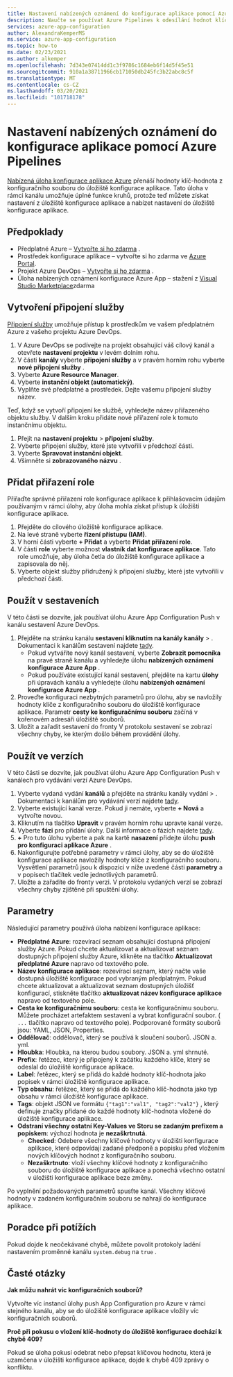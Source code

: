```yaml
---
title: Nastavení nabízených oznámení do konfigurace aplikace pomocí Azure Pipelines
description: Naučte se používat Azure Pipelines k odesílání hodnot klíč-hodnota do úložiště konfigurace aplikace.
services: azure-app-configuration
author: AlexandraKemperMS
ms.service: azure-app-configuration
ms.topic: how-to
ms.date: 02/23/2021
ms.author: alkemper
ms.openlocfilehash: 7d343e07414dd1c3f9786c1684eb6f14d5f45e51
ms.sourcegitcommit: 910a1a38711966cb171050db245fc3b22abc8c5f
ms.translationtype: MT
ms.contentlocale: cs-CZ
ms.lasthandoff: 03/20/2021
ms.locfileid: "101718178"
---
```

# <a name="push-settings-to-app-configuration-with-azure-pipelines"></a>Nastavení nabízených oznámení do konfigurace aplikace pomocí Azure Pipelines

[Nabízená úloha konfigurace aplikace Azure](https://marketplace.visualstudio.com/items?itemName=AzureAppConfiguration.azure-app-configuration-task-push) přenáší hodnoty klíč-hodnota z konfiguračního souboru do úložiště konfigurace aplikace. Tato úloha v rámci kanálu umožňuje úplné funkce kruhů, protože teď můžete získat nastavení z úložiště konfigurace aplikace a nabízet nastavení do úložiště konfigurace aplikace.

## <a name="prerequisites"></a>Předpoklady

- Předplatné Azure – [Vytvořte si ho zdarma](https://azure.microsoft.com/free/) .
- Prostředek konfigurace aplikace – vytvořte si ho zdarma ve [Azure Portal](https://portal.azure.com).
- Projekt Azure DevOps – [Vytvořte si ho zdarma](https://go.microsoft.com/fwlink/?LinkId=2014881) .
- Úloha nabízených oznámení konfigurace Azure App – stažení z [Visual Studio Marketplace](https://marketplace.visualstudio.com/items?itemName=AzureAppConfiguration.azure-app-configuration-task-push)zdarma

## <a name="create-a-service-connection"></a>Vytvoření připojení služby

[Připojení služby](/azure/devops/pipelines/library/service-endpoints) umožňuje přístup k prostředkům ve vašem předplatném Azure z vašeho projektu Azure DevOps.

1. V Azure DevOps se podívejte na projekt obsahující váš cílový kanál a otevřete **nastavení projektu** v levém dolním rohu.
1. V části **kanály** vyberte **připojení služby** a v pravém horním rohu vyberte **nové připojení služby** .
1. Vyberte **Azure Resource Manager**.
1. Vyberte **instanční objekt (automatický)**.
1. Vyplňte své předplatné a prostředek. Dejte vašemu připojení služby název.

Teď, když se vytvoří připojení ke službě, vyhledejte název přiřazeného objektu služby. V dalším kroku přidáte nové přiřazení role k tomuto instančnímu objektu.

1. Přejít na **nastavení projektu**  >  **připojení služby**.
1. Vyberte připojení služby, které jste vytvořili v předchozí části.
1. Vyberte **Spravovat instanční objekt**.
1. Všimněte si **zobrazovaného názvu** .

## <a name="add-role-assignment"></a>Přidat přiřazení role

Přiřaďte správné přiřazení role konfigurace aplikace k přihlašovacím údajům používaným v rámci úlohy, aby úloha mohla získat přístup k úložišti konfigurace aplikace.

1. Přejděte do cílového úložiště konfigurace aplikace. 
1. Na levé straně vyberte **řízení přístupu (IAM)**.
1. V horní části vyberte **+ Přidat** a vyberte **Přidat přiřazení role**.
1. V části **role** vyberte možnost **vlastník dat konfigurace aplikace**. Tato role umožňuje, aby úloha četla do úložiště konfigurace aplikace a zapisovala do něj. 
1. Vyberte objekt služby přidružený k připojení služby, které jste vytvořili v předchozí části.
  
## <a name="use-in-builds"></a>Použít v sestaveních

V této části se dozvíte, jak používat úlohu Azure App Configuration Push v kanálu sestavení Azure DevOps.

1. Přejděte na stránku kanálu **sestavení kliknutím na kanály kanály**  >  . Dokumentaci k kanálům sestavení najdete [tady](/azure/devops/pipelines/create-first-pipeline?tabs=tfs-2018-2).
      - Pokud vytváříte nový kanál sestavení, vyberte **Zobrazit pomocníka** na pravé straně kanálu a vyhledejte úlohu **nabízených oznámení konfigurace Azure App** .
      - Pokud používáte existující kanál sestavení, přejděte na kartu **úlohy** při úpravách kanálu a vyhledejte úlohu **nabízených oznámení konfigurace Azure App** .
2. Proveďte konfiguraci nezbytných parametrů pro úlohu, aby se navložily hodnoty klíče z konfiguračního souboru do úložiště konfigurace aplikace. Parametr **cesty ke konfiguračnímu souboru** začíná v kořenovém adresáři úložiště souborů.
3. Uložit a zařadit sestavení do fronty V protokolu sestavení se zobrazí všechny chyby, ke kterým došlo během provádění úlohy.

## <a name="use-in-releases"></a>Použít ve verzích

V této části se dozvíte, jak používat úlohu Azure App Configuration Push v kanálech pro vydávání verzí Azure DevOps.

1. Vyberte vydaná vydání **kanálů** a přejděte na stránku kanály vydání  >  . Dokumentaci k kanálům pro vydávání verzí najdete [tady](/azure/devops/pipelines/release).
1. Vyberte existující kanál verze. Pokud ji nemáte, vyberte **+ Nová** a vytvořte novou.
1. Kliknutím na tlačítko **Upravit** v pravém horním rohu upravte kanál verze.
1. Vyberte **fázi** pro přidání úlohy. Další informace o fázích najdete [tady](/azure/devops/pipelines/release/environments).
1. **+** Pro tuto úlohu vyberte a pak na kartě **nasazení** přidejte úlohu **push pro konfiguraci aplikace Azure** .
1. Nakonfigurujte potřebné parametry v rámci úlohy, aby se do úložiště konfigurace aplikace navložily hodnoty klíče z konfiguračního souboru. Vysvětlení parametrů jsou k dispozici v níže uvedené části **parametry** a v popisech tlačítek vedle jednotlivých parametrů.
1. Uložte a zařadíte do fronty verzi. V protokolu vydaných verzí se zobrazí všechny chyby zjištěné při spuštění úlohy.

## <a name="parameters"></a>Parametry

Následující parametry používá úloha nabízení konfigurace aplikace:

- **Předplatné Azure**: rozevírací seznam obsahující dostupná připojení služby Azure. Pokud chcete aktualizovat a aktualizovat seznam dostupných připojení služby Azure, klikněte na tlačítko **Aktualizovat předplatné Azure** napravo od textového pole.
- **Název konfigurace aplikace**: rozevírací seznam, který načte vaše dostupná úložiště konfigurace pod vybraným předplatným. Pokud chcete aktualizovat a aktualizovat seznam dostupných úložišť konfigurací, stiskněte tlačítko **aktualizovat název konfigurace aplikace** napravo od textového pole.
- **Cesta ke konfiguračnímu souboru**: cesta ke konfiguračnímu souboru. Můžete procházet artefaktem sestavení a vybrat konfigurační soubor. ( `...` tlačítko napravo od textového pole). Podporované formáty souborů jsou: YAML, JSON, Properties.
- **Oddělovač**: oddělovač, který se používá k sloučení souborů. JSON a. yml.
- **Hloubka**: Hloubka, na kterou budou soubory. JSON a. yml shrnuté.
- **Prefix**: řetězec, který je připojený k začátku každého klíče, který se odeslal do úložiště konfigurace aplikace.
- **Label**: řetězec, který se přidá do každé hodnoty klíč-hodnota jako popisek v rámci úložiště konfigurace aplikace.
- **Typ obsahu**: řetězec, který se přidá do každého klíč-hodnota jako typ obsahu v rámci úložiště konfigurace aplikace.
- **Tags**: objekt JSON ve formátu `{"tag1":"val1", "tag2":"val2"}` , který definuje značky přidané do každé hodnoty klíč-hodnota vložené do úložiště konfigurace aplikace.
- **Odstraní všechny ostatní Key-Values ve Storu se zadaným prefixem a popiskem**: výchozí hodnota je **nezaškrtnutá**.
  - **Checked**: Odebere všechny klíčové hodnoty v úložišti konfigurace aplikace, které odpovídají zadané předponě a popisku před vložením nových klíčových hodnot z konfiguračního souboru.
  - **Nezaškrtnuto**: vloží všechny klíčové hodnoty z konfiguračního souboru do úložiště konfigurace aplikace a ponechá všechno ostatní v úložišti konfigurace aplikace beze změny.

Po vyplnění požadovaných parametrů spusťte kanál. Všechny klíčové hodnoty v zadaném konfiguračním souboru se nahrají do konfigurace aplikace.

## <a name="troubleshooting"></a>Poradce při potížích

Pokud dojde k neočekávané chybě, můžete povolit protokoly ladění nastavením proměnné kanálu `system.debug` na `true` .

## <a name="faq"></a>Časté otázky

**Jak můžu nahrát víc konfiguračních souborů?**

Vytvořte víc instancí úlohy push App Configuration pro Azure v rámci stejného kanálu, aby se do úložiště konfigurace aplikace vložily víc konfiguračních souborů.

**Proč při pokusu o vložení klíč-hodnoty do úložiště konfigurace dochází k chybě 409?**

Pokud se úloha pokusí odebrat nebo přepsat klíčovou hodnotu, která je uzamčena v úložišti konfigurace aplikace, dojde k chybě 409 zprávy o konfliktu.
